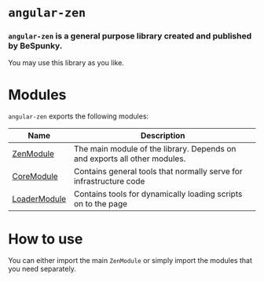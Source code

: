 # `angular-zen`

### `angular-zen` is a general purpose library created and published by BeSpunky.
You may use this library as you like.

# Modules
`angular-zen` exports the following modules:

| Name | Description |
| ---  | ---         |
| [ZenModule](ZenModule) | The main module of the library. Depends on and exports all other modules.
| [CoreModule](CoreModule) | Contains general tools that normally serve for infrastructure code |
| [LoaderModule](LoaderModule) | Contains tools for dynamically loading scripts on to the page    |

# How to use
You can either import the main `ZenModule` or simply import the modules that you need separately.